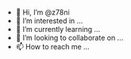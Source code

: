 - 👋 Hi, I’m @z78ni
- 👀 I’m interested in ...
- 🌱 I’m currently learning ...
- 💞️ I’m looking to collaborate on ...
- 📫 How to reach me ...

<!---
z78ni/z78ni is a ✨ special ✨ repository because its `README.md` (this file) appears on your GitHub profile.
You can click the Preview link to take a look at your changes.
--->

